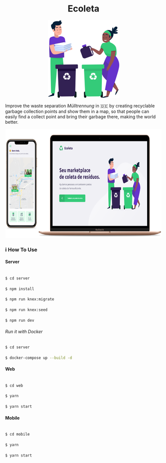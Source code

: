 <div align="center">
    <h1>Ecoleta</h1>
    <img alt="" title="Logo" src="img/logo.png" height="250">
</div>

Improve the waste separation _Mülltrennung_ in :de: by creating recyclable garbage collection points and show them in a map, so that people can easily find a collect point and bring their garbage there, making the world better.

<div align="center">
    <img alt="" title="Logo" src="img/demo.png" height="350">
</div>

### :information_source: How To Use

#### Server

```bash

$ cd server

$ npm install

$ npm run knex:migrate

$ npm run knex:seed

$ npm run dev
```

###### Run it with Docker

```bash
$ cd server

$ docker-compose up --build -d
```

#### Web

```bash

$ cd web

$ yarn

$ yarn start
```

#### Mobile

```bash

$ cd mobile

$ yarn

$ yarn start
```
